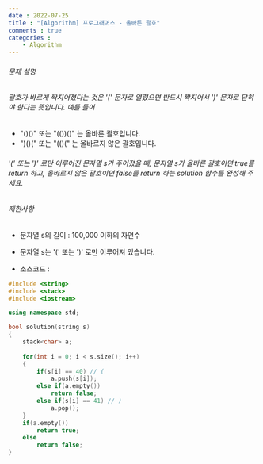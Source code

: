 ```yaml
---
date : 2022-07-25
title : "[Algorithm] 프로그래머스 - 올바른 괄호"
comments : true
categories :
    - Algorithm
---
```


###### 문제 설명

###### 괄호가 바르게 짝지어졌다는 것은 '(' 문자로 열렸으면 반드시 짝지어서 ')' 문자로 닫혀야 한다는 뜻입니다. 예를 들어
* "()()" 또는 "(())()" 는 올바른 괄호입니다.
* ")()(" 또는 "(()(" 는 올바르지 않은 괄호입니다.
###### '(' 또는 ')' 로만 이루어진 문자열 s가 주어졌을 때, 문자열 s가 올바른 괄호이면 true를 return 하고, 올바르지 않은 괄호이면 false를 return 하는 solution 함수를 완성해 주세요.
###### 제한사항
* 문자열 s의 길이 : 100,000 이하의 자연수
* 문자열 s는 '(' 또는 ')' 로만 이루어져 있습니다.

* 소스코드 :

```c++
#include <string>
#include <stack>
#include <iostream>

using namespace std;

bool solution(string s)
{
    stack<char> a;
    
    for(int i = 0; i < s.size(); i++)
    { 
        if(s[i] == 40) // (
            a.push(s[i]);
        else if(a.empty())
            return false;
        else if(s[i] == 41) // )
            a.pop();
    }
    if(a.empty())
        return true;
    else
        return false;
}
```
